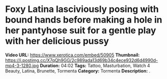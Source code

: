 # Foxy Latina lasciviously posing with bound hands before making a hole in her pantyhose suit for a gentle play with her delicious pussy

**Video URL:** https://www.xerotica.com/embed/50905
**Thumbnail:** https://i.postimg.cc/X7qQh9GG/2c989ada13d69b34c4ece932d6d4990d-mp4-3-1280.jpg
**Duration:** 04:02
**Tags:** Tattoo, Masturbation, Watch 4 Beauty, Latina, Brunette, Tormenta
**Category:** Tormenta
**Description:** .